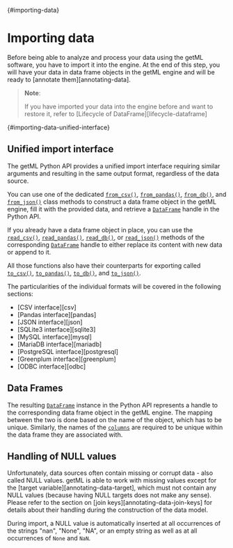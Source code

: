 [](){#importing-data}
# Importing data

Before being able to analyze and process your data using the getML software,
you have to import it into the engine. At the end of this step, you will have
your data in data frame objects in the getML engine and will be ready to
[annotate them][annotating-data].

> __Note__:
> 
> If you have imported your data into the engine before and want to restore it,
> refer to [Lifecycle of DataFrame][lifecycle-dataframe]
>
[](){#importing-data-unified-interface}
## Unified import interface

The getML Python API provides a unified import interface requiring
similar arguments and resulting in the same output format, regardless
of the data source.

You can use one of the dedicated
[`from_csv()`](getml/data/DataFrame/from_csv),
[`from_pandas()`](getml/data/DataFrame/from_pandas),
[`from_db()`](getml/data/DataFrame/from_db), and
[`from_json()`](getml/data/DataFrame/from_json) class methods to construct a
data frame object in the getML engine, fill it with the provided data,
and retrieve a [`DataFrame`](getml/data/DataFrame) handle in the Python
API. 

If you already have a data frame object in place, you
can use the [`read_csv()`](getml/data/DataFrame/read_csv),
[`read_pandas()`](getml/data/DataFrame/read_pandas),
[`read_db()`](getml/data/DataFrame/read_db), or
[`read_json()`](getml/data/DataFrame/read_json) methods of the corresponding
[`DataFrame`](getml/data/DataFrame) handle to either replace its content
with new data or append to it.

All those functions also have their counterparts for exporting called
[`to_csv()`](getml/data/DataFrame/to_csv),
[`to_pandas()`](getml/data/DataFrame/to_pandas),
[`to_db()`](getml/data/DataFrame/to_db), and
[`to_json()`](getml/data/DataFrame/to_json).

The particularities of the individual formats will be covered in the
following sections:

- [CSV interface][csv]
- [Pandas interface][pandas]
- [JSON interface][json]
- [SQLite3 interface][sqlite3]
- [MySQL interface][mysql]
- [MariaDB interface][mariadb]
- [PostgreSQL interface][postgresql]
- [Greenplum interface][greenplum]
- [ODBC interface][odbc]


## Data Frames

The resulting [`DataFrame`](getml/data/DataFrame) instance in the Python
API represents a handle to the corresponding data frame object in the
getML engine. The mapping between the two is done based on
the name of the object, which has to be unique. Similarly, the names of 
the [`columns`](getml/data/columns) are required to be
unique within the data frame they are associated with.

## Handling of NULL values

Unfortunately, data sources often 
contain missing or corrupt data - also called NULL
values. getML is able to work with missing values except for the
[target variable][annotating-data-target], which must not
contain any NULL values (because having NULL targets does not
make any sense). Please refer to the section on 
[join keys][annotating-data-join-keys] for
details about their handling during the construction of the data
model.

During import, a NULL value is automatically inserted at all
occurrences of the strings "nan", "None", "NA", or an empty string as
well as at all occurrences of `None` and `NaN`.
